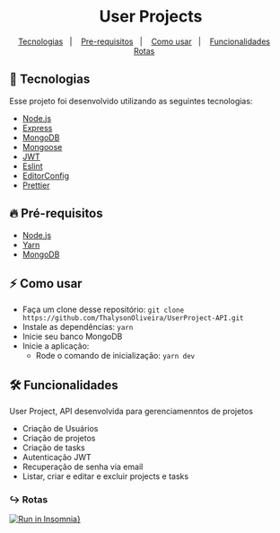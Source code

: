 
<h1 align="center">User Projects</h1>

<p align="center">
  <a href="#tecnologia">Tecnologias</a>&nbsp;&nbsp;&nbsp;|&nbsp;&nbsp;&nbsp;
  <a href="#pre-requisitos">Pre-requisitos</a>&nbsp;&nbsp;&nbsp;|&nbsp;&nbsp;&nbsp;
  <a href="#como-usar">Como usar</a>&nbsp;&nbsp;&nbsp;|&nbsp;&nbsp;&nbsp;
  <a href="#funcionalidades">Funcionalidades</a>&nbsp;&nbsp;&nbsp;&nbsp;&nbsp;&nbsp;
  <a href="#rotas">Rotas</a>&nbsp;&nbsp;&nbsp;&nbsp;&nbsp;&nbsp;
</p>

<a id="tecnologia"></a>
## 🚀 Tecnologias

Esse projeto foi desenvolvido utilizando as seguintes tecnologias:

- [Node.js](https://nodejs.org/en/)
- [Express](https://expressjs.com/pt-br/)
- [MongoDB](https://www.mongodb.com/)
- [Mongoose](https://mongoosejs.com/)
- [JWT](https://jwt.io/)
- [Eslint](https://eslint.org/)
- [EditorConfig](https://editorconfig.org/ )
- [Prettier](https://prettier.io/)

<a id="pre-requisitos"></a>
## :fire: **Pré-requisitos**

- [Node.js](https://nodejs.org/en/)
- [Yarn](https://yarnpkg.com/)
- [MongoDB](https://www.mongodb.com/)


<a id="como-usar"></a>
## :zap: Como usar

- Faça um clone desse repositório: `git clone https://github.com/ThalysonOliveira/UserProject-API.git`
- Instale as dependências: `yarn`
- Inicie seu banco MongoDB
- Inicie a aplicação:
   - Rode o comando de inicialização: `yarn dev` 

<a id="funcionalidades"></a>
## 🛠️ Funcionalidades

User Project, API desenvolvida para gerenciamenntos de projetos
- Criação de Usuários
- Criação de projetos
- Criação de tasks
- Autenticação JWT
- Recuperação de senha via email
- Listar, criar e editar e excluir projects e tasks

<a id="rotas"></a>
### ↪︎ Rotas
[![Run in Insomnia}](https://insomnia.rest/images/run.svg)](https://insomnia.rest/run/?label=User%20Project&uri=%7B%22_type%22%3A%22export%22%2C%22__export_format%22%3A4%2C%22__export_date%22%3A%222020-12-25T01%3A41%3A51.608Z%22%2C%22__export_source%22%3A%22insomnia.desktop.app%3Av2020.4.0%22%2C%22resources%22%3A%5B%7B%22_id%22%3A%22req_459e48f5a14e4c18b2d271a74f406a72%22%2C%22parentId%22%3A%22fld_6d9476b481f445c7a76335ba5ee11949%22%2C%22modified%22%3A1608779920606%2C%22created%22%3A1608776392059%2C%22url%22%3A%22http%3A%2F%2Flocalhost%3A3333%2F5fe40574ea622c179ca5cd2f%22%2C%22name%22%3A%22Delete%22%2C%22description%22%3A%22%22%2C%22method%22%3A%22DELETE%22%2C%22body%22%3A%7B%7D%2C%22parameters%22%3A%5B%5D%2C%22headers%22%3A%5B%5D%2C%22authentication%22%3A%7B%22type%22%3A%22bearer%22%2C%22token%22%3A%22eyJhbGciOiJIUzI1NiIsInR5cCI6IkpXVCJ9.eyJfaWQiOiI1ZmUzN2YyN2U4NTE2MDAzZDRmMDJlMzgiLCJpYXQiOjE2MDg3NzgxNDUsImV4cCI6MTYwOTM4Mjk0NX0.AkP1rMj8Rc2uLLjXfI7iQuiW1Rh_EhQjcWZk_xSONj8%22%7D%2C%22metaSortKey%22%3A-1608776392059%2C%22isPrivate%22%3Afalse%2C%22settingStoreCookies%22%3Atrue%2C%22settingSendCookies%22%3Atrue%2C%22settingDisableRenderRequestBody%22%3Afalse%2C%22settingEncodeUrl%22%3Atrue%2C%22settingRebuildPath%22%3Atrue%2C%22settingFollowRedirects%22%3A%22global%22%2C%22_type%22%3A%22request%22%7D%2C%7B%22_id%22%3A%22fld_6d9476b481f445c7a76335ba5ee11949%22%2C%22parentId%22%3A%22fld_36c99292b8c640eb9eae9a613879e5ec%22%2C%22modified%22%3A1608776325390%2C%22created%22%3A1608776325390%2C%22name%22%3A%22Projects%22%2C%22description%22%3A%22%22%2C%22environment%22%3A%7B%7D%2C%22environmentPropertyOrder%22%3Anull%2C%22metaSortKey%22%3A-1608776325390%2C%22_type%22%3A%22request_group%22%7D%2C%7B%22_id%22%3A%22fld_36c99292b8c640eb9eae9a613879e5ec%22%2C%22parentId%22%3A%22wrk_4f74f8762992462ca7475322ba3816bf%22%2C%22modified%22%3A1608860449480%2C%22created%22%3A1608687017462%2C%22name%22%3A%22User%20Project%22%2C%22description%22%3A%22%22%2C%22environment%22%3A%7B%7D%2C%22environmentPropertyOrder%22%3Anull%2C%22metaSortKey%22%3A-1608687017462%2C%22_type%22%3A%22request_group%22%7D%2C%7B%22_id%22%3A%22wrk_4f74f8762992462ca7475322ba3816bf%22%2C%22parentId%22%3Anull%2C%22modified%22%3A1600458951062%2C%22created%22%3A1600458951062%2C%22name%22%3A%22Insomnia%22%2C%22description%22%3A%22%22%2C%22scope%22%3Anull%2C%22_type%22%3A%22workspace%22%7D%2C%7B%22_id%22%3A%22req_64bbe87cd942408599d773e77d8c6817%22%2C%22parentId%22%3A%22fld_6d9476b481f445c7a76335ba5ee11949%22%2C%22modified%22%3A1608778192940%2C%22created%22%3A1608776369332%2C%22url%22%3A%22http%3A%2F%2Flocalhost%3A3333%2F1%22%2C%22name%22%3A%22Update%22%2C%22description%22%3A%22%22%2C%22method%22%3A%22PUT%22%2C%22body%22%3A%7B%7D%2C%22parameters%22%3A%5B%5D%2C%22headers%22%3A%5B%5D%2C%22authentication%22%3A%7B%22type%22%3A%22bearer%22%2C%22token%22%3A%22eyJhbGciOiJIUzI1NiIsInR5cCI6IkpXVCJ9.eyJfaWQiOiI1ZmUzN2YyN2U4NTE2MDAzZDRmMDJlMzgiLCJpYXQiOjE2MDg3NzgxNDUsImV4cCI6MTYwOTM4Mjk0NX0.AkP1rMj8Rc2uLLjXfI7iQuiW1Rh_EhQjcWZk_xSONj8%22%7D%2C%22metaSortKey%22%3A-1608776369332%2C%22isPrivate%22%3Afalse%2C%22settingStoreCookies%22%3Atrue%2C%22settingSendCookies%22%3Atrue%2C%22settingDisableRenderRequestBody%22%3Afalse%2C%22settingEncodeUrl%22%3Atrue%2C%22settingRebuildPath%22%3Atrue%2C%22settingFollowRedirects%22%3A%22global%22%2C%22_type%22%3A%22request%22%7D%2C%7B%22_id%22%3A%22req_ebec616970e14119be3e86fa7d2bf26a%22%2C%22parentId%22%3A%22fld_6d9476b481f445c7a76335ba5ee11949%22%2C%22modified%22%3A1608858673409%2C%22created%22%3A1608776358451%2C%22url%22%3A%22http%3A%2F%2Flocalhost%3A3333%2Fproject%22%2C%22name%22%3A%22Create%22%2C%22description%22%3A%22%22%2C%22method%22%3A%22POST%22%2C%22body%22%3A%7B%22mimeType%22%3A%22application%2Fjson%22%2C%22text%22%3A%22%7B%5Cn%5Ct%5C%22title%5C%22%3A%20%5C%22Novo%20projeto%201.0%5C%22%2C%5Cn%5Ct%5C%22description%5C%22%3A%20%5C%22Testando%20projeto%20novo9%5C%22%2C%5Cn%5Ct%5C%22tasks%5C%22%3A%20%5B%5Cn%5Ct%5Ct%7B%5Cn%5Ct%5Ct%5Ct%5C%22title%5C%22%3A%20%5C%22Nova%20tarefa%5C%22%2C%5Cn%5Ct%5Ct%5Ct%5C%22assingnedTo%5C%22%3A%20%5C%225fe37f27e8516003d4f02e38%5C%22%5Cn%5Ct%5Ct%7D%2C%5Cn%5Ct%5Ct%7B%5Cn%5Ct%5Ct%5Ct%5C%22title%5C%22%3A%20%5C%22Nova%20tarefa%5C%22%2C%5Cn%5Ct%5Ct%5Ct%5C%22assingnedTo%5C%22%3A%20%5C%225fe37f27e8516003d4f02e38%5C%22%5Cn%5Ct%5Ct%7D%5Cn%5Ct%5D%5Cn%7D%22%7D%2C%22parameters%22%3A%5B%5D%2C%22headers%22%3A%5B%7B%22name%22%3A%22Content-Type%22%2C%22value%22%3A%22application%2Fjson%22%2C%22id%22%3A%22pair_8495267b44ae4f7d80a8b8ced704aa86%22%7D%5D%2C%22authentication%22%3A%7B%22type%22%3A%22bearer%22%2C%22token%22%3A%22eyJhbGciOiJIUzI1NiIsInR5cCI6IkpXVCJ9.eyJfaWQiOiI1ZmUzN2YyN2U4NTE2MDAzZDRmMDJlMzgiLCJpYXQiOjE2MDg3NzgxNDUsImV4cCI6MTYwOTM4Mjk0NX0.AkP1rMj8Rc2uLLjXfI7iQuiW1Rh_EhQjcWZk_xSONj8%22%7D%2C%22metaSortKey%22%3A-1608776358451%2C%22isPrivate%22%3Afalse%2C%22settingStoreCookies%22%3Atrue%2C%22settingSendCookies%22%3Atrue%2C%22settingDisableRenderRequestBody%22%3Afalse%2C%22settingEncodeUrl%22%3Atrue%2C%22settingRebuildPath%22%3Atrue%2C%22settingFollowRedirects%22%3A%22global%22%2C%22_type%22%3A%22request%22%7D%2C%7B%22_id%22%3A%22req_1f1643fc0f044a93b0f1b18fb9521154%22%2C%22parentId%22%3A%22fld_6d9476b481f445c7a76335ba5ee11949%22%2C%22modified%22%3A1608779360322%2C%22created%22%3A1608776351947%2C%22url%22%3A%22http%3A%2F%2Flocalhost%3A3333%2Fproject%22%2C%22name%22%3A%22Show%22%2C%22description%22%3A%22%22%2C%22method%22%3A%22GET%22%2C%22body%22%3A%7B%7D%2C%22parameters%22%3A%5B%5D%2C%22headers%22%3A%5B%5D%2C%22authentication%22%3A%7B%22type%22%3A%22bearer%22%2C%22token%22%3A%22eyJhbGciOiJIUzI1NiIsInR5cCI6IkpXVCJ9.eyJfaWQiOiI1ZmUzN2YyN2U4NTE2MDAzZDRmMDJlMzgiLCJpYXQiOjE2MDg3NzgxNDUsImV4cCI6MTYwOTM4Mjk0NX0.AkP1rMj8Rc2uLLjXfI7iQuiW1Rh_EhQjcWZk_xSONj8%22%7D%2C%22metaSortKey%22%3A-1608776351947%2C%22isPrivate%22%3Afalse%2C%22settingStoreCookies%22%3Atrue%2C%22settingSendCookies%22%3Atrue%2C%22settingDisableRenderRequestBody%22%3Afalse%2C%22settingEncodeUrl%22%3Atrue%2C%22settingRebuildPath%22%3Atrue%2C%22settingFollowRedirects%22%3A%22global%22%2C%22_type%22%3A%22request%22%7D%2C%7B%22_id%22%3A%22req_cce09de376044d55b3e270c58b5c98ad%22%2C%22parentId%22%3A%22fld_6d9476b481f445c7a76335ba5ee11949%22%2C%22modified%22%3A1608779721963%2C%22created%22%3A1608776343055%2C%22url%22%3A%22http%3A%2F%2Flocalhost%3A3333%2F5fe40574ea622c179ca5cd2f%22%2C%22name%22%3A%22List%22%2C%22description%22%3A%22%22%2C%22method%22%3A%22GET%22%2C%22body%22%3A%7B%7D%2C%22parameters%22%3A%5B%5D%2C%22headers%22%3A%5B%5D%2C%22authentication%22%3A%7B%22type%22%3A%22bearer%22%2C%22token%22%3A%22eyJhbGciOiJIUzI1NiIsInR5cCI6IkpXVCJ9.eyJfaWQiOiI1ZmUzN2YyN2U4NTE2MDAzZDRmMDJlMzgiLCJpYXQiOjE2MDg3NzgxNDUsImV4cCI6MTYwOTM4Mjk0NX0.AkP1rMj8Rc2uLLjXfI7iQuiW1Rh_EhQjcWZk_xSONj8%22%7D%2C%22metaSortKey%22%3A-1608776343055%2C%22isPrivate%22%3Afalse%2C%22settingStoreCookies%22%3Atrue%2C%22settingSendCookies%22%3Atrue%2C%22settingDisableRenderRequestBody%22%3Afalse%2C%22settingEncodeUrl%22%3Atrue%2C%22settingRebuildPath%22%3Atrue%2C%22settingFollowRedirects%22%3A%22global%22%2C%22_type%22%3A%22request%22%7D%2C%7B%22_id%22%3A%22req_56d38c598f3644feb680122cd9ca2a3a%22%2C%22parentId%22%3A%22fld_36c99292b8c640eb9eae9a613879e5ec%22%2C%22modified%22%3A1608756633410%2C%22created%22%3A1608745334075%2C%22url%22%3A%22http%3A%2F%2Flocalhost%3A3333%2Fsession%22%2C%22name%22%3A%22Session%22%2C%22description%22%3A%22%22%2C%22method%22%3A%22POST%22%2C%22body%22%3A%7B%22mimeType%22%3A%22application%2Fjson%22%2C%22text%22%3A%22%7B%5Cn%5Ct%5C%22email%5C%22%3A%20%5C%22felipe%40gmail.com%5C%22%2C%5Cn%5Ct%5C%22password%5C%22%3A%20%5C%22123456789%5C%22%5Cn%7D%22%7D%2C%22parameters%22%3A%5B%5D%2C%22headers%22%3A%5B%7B%22name%22%3A%22Content-Type%22%2C%22value%22%3A%22application%2Fjson%22%2C%22id%22%3A%22pair_5c7f009c3be9470c9bbec857ae13d74c%22%7D%5D%2C%22authentication%22%3A%7B%7D%2C%22metaSortKey%22%3A-1608745334075%2C%22isPrivate%22%3Afalse%2C%22settingStoreCookies%22%3Atrue%2C%22settingSendCookies%22%3Atrue%2C%22settingDisableRenderRequestBody%22%3Afalse%2C%22settingEncodeUrl%22%3Atrue%2C%22settingRebuildPath%22%3Atrue%2C%22settingFollowRedirects%22%3A%22global%22%2C%22_type%22%3A%22request%22%7D%2C%7B%22_id%22%3A%22req_38f92d62a3b44187bc719ae9da67c4da%22%2C%22parentId%22%3A%22fld_36c99292b8c640eb9eae9a613879e5ec%22%2C%22modified%22%3A1608754752850%2C%22created%22%3A1608687036785%2C%22url%22%3A%22http%3A%2F%2Flocalhost%3A3333%2Fuser%22%2C%22name%22%3A%22Create%20user%22%2C%22description%22%3A%22%22%2C%22method%22%3A%22POST%22%2C%22body%22%3A%7B%22mimeType%22%3A%22application%2Fjson%22%2C%22text%22%3A%22%7B%5Cn%5Ct%5C%22name%5C%22%3A%20%5C%22diego%5C%22%2C%5Cn%5Ct%5C%22email%5C%22%3A%20%5C%22diego%40gmail.com%5C%22%2C%5Cn%5Ct%5C%22password%5C%22%3A%20%5C%22123456%5C%22%5Cn%7D%22%7D%2C%22parameters%22%3A%5B%5D%2C%22headers%22%3A%5B%7B%22name%22%3A%22Content-Type%22%2C%22value%22%3A%22application%2Fjson%22%2C%22id%22%3A%22pair_4fd5aada46dd4a4b8218dcdedf4869e4%22%7D%5D%2C%22authentication%22%3A%7B%7D%2C%22metaSortKey%22%3A-1608687036785%2C%22isPrivate%22%3Afalse%2C%22settingStoreCookies%22%3Atrue%2C%22settingSendCookies%22%3Atrue%2C%22settingDisableRenderRequestBody%22%3Afalse%2C%22settingEncodeUrl%22%3Atrue%2C%22settingRebuildPath%22%3Atrue%2C%22settingFollowRedirects%22%3A%22global%22%2C%22_type%22%3A%22request%22%7D%2C%7B%22_id%22%3A%22req_9c86070767fa41c7af5d68d769a9aec4%22%2C%22parentId%22%3A%22fld_36c99292b8c640eb9eae9a613879e5ec%22%2C%22modified%22%3A1608755853932%2C%22created%22%3A1608747769433%2C%22url%22%3A%22http%3A%2F%2Flocalhost%3A3333%2Fforgot_password%22%2C%22name%22%3A%22Forgot%20password%22%2C%22description%22%3A%22%22%2C%22method%22%3A%22POST%22%2C%22body%22%3A%7B%22mimeType%22%3A%22application%2Fjson%22%2C%22text%22%3A%22%7B%5Cn%5Ct%5C%22email%5C%22%3A%20%5C%22felipe%40gmail.com%5C%22%5Cn%7D%22%7D%2C%22parameters%22%3A%5B%5D%2C%22headers%22%3A%5B%7B%22name%22%3A%22Content-Type%22%2C%22value%22%3A%22application%2Fjson%22%2C%22id%22%3A%22pair_ce07b544198d4d67b93ffef0952adfc1%22%7D%5D%2C%22authentication%22%3A%7B%22type%22%3A%22bearer%22%2C%22token%22%3A%22eyJhbGciOiJIUzI1NiIsInR5cCI6IkpXVCJ9.eyJfaWQiOiI1ZmUzN2YyN2U4NTE2MDAzZDRmMDJlMzgiLCJpYXQiOjE2MDg3NDc4MzUsImV4cCI6MTYwOTM1MjYzNX0.rv1bRoLzk6KSRhpjlNK5h_du06uIZFdQ5v9Wq1E_qU4%22%7D%2C%22metaSortKey%22%3A-1608427217866.5%2C%22isPrivate%22%3Afalse%2C%22settingStoreCookies%22%3Atrue%2C%22settingSendCookies%22%3Atrue%2C%22settingDisableRenderRequestBody%22%3Afalse%2C%22settingEncodeUrl%22%3Atrue%2C%22settingRebuildPath%22%3Atrue%2C%22settingFollowRedirects%22%3A%22global%22%2C%22_type%22%3A%22request%22%7D%2C%7B%22_id%22%3A%22req_85b9b8c15e4840a59020971db4a7e2b2%22%2C%22parentId%22%3A%22fld_36c99292b8c640eb9eae9a613879e5ec%22%2C%22modified%22%3A1608756610016%2C%22created%22%3A1608755842226%2C%22url%22%3A%22http%3A%2F%2Flocalhost%3A3333%2Freset_password%22%2C%22name%22%3A%22Reset%20password%22%2C%22description%22%3A%22%22%2C%22method%22%3A%22POST%22%2C%22body%22%3A%7B%22mimeType%22%3A%22application%2Fjson%22%2C%22text%22%3A%22%7B%5Cn%5Ct%5C%22email%5C%22%3A%20%5C%22felipe%40gmail.com%5C%22%2C%5Cn%5Ct%5C%22token%5C%22%3A%20%5C%229e29d6a1e2976ca09f38cd4d49b1b8b8651e7a2f%5C%22%2C%5Cn%5Ct%5C%22password%5C%22%3A%20%5C%22123456789%5C%22%5Cn%7D%22%7D%2C%22parameters%22%3A%5B%5D%2C%22headers%22%3A%5B%7B%22name%22%3A%22Content-Type%22%2C%22value%22%3A%22application%2Fjson%22%2C%22id%22%3A%22pair_ce07b544198d4d67b93ffef0952adfc1%22%7D%5D%2C%22authentication%22%3A%7B%22type%22%3A%22bearer%22%2C%22token%22%3A%22eyJhbGciOiJIUzI1NiIsInR5cCI6IkpXVCJ9.eyJfaWQiOiI1ZmUzN2YyN2U4NTE2MDAzZDRmMDJlMzgiLCJpYXQiOjE2MDg3NDc4MzUsImV4cCI6MTYwOTM1MjYzNX0.rv1bRoLzk6KSRhpjlNK5h_du06uIZFdQ5v9Wq1E_qU4%22%7D%2C%22metaSortKey%22%3A-1608297308407.25%2C%22isPrivate%22%3Afalse%2C%22settingStoreCookies%22%3Atrue%2C%22settingSendCookies%22%3Atrue%2C%22settingDisableRenderRequestBody%22%3Afalse%2C%22settingEncodeUrl%22%3Atrue%2C%22settingRebuildPath%22%3Atrue%2C%22settingFollowRedirects%22%3A%22global%22%2C%22_type%22%3A%22request%22%7D%2C%7B%22_id%22%3A%22env_156552dd7647507ff33f4f8eefe3b4a13ccdb7f9%22%2C%22parentId%22%3A%22wrk_4f74f8762992462ca7475322ba3816bf%22%2C%22modified%22%3A1603160410240%2C%22created%22%3A1600458951107%2C%22name%22%3A%22Base%20Environment%22%2C%22data%22%3A%7B%22base_url%22%3A%22http%3A%2F%2Flocalhost%3A3333%22%7D%2C%22dataPropertyOrder%22%3A%7B%22%26%22%3A%5B%22base_url%22%5D%7D%2C%22color%22%3Anull%2C%22isPrivate%22%3Afalse%2C%22metaSortKey%22%3A1600458951107%2C%22_type%22%3A%22environment%22%7D%2C%7B%22_id%22%3A%22jar_156552dd7647507ff33f4f8eefe3b4a13ccdb7f9%22%2C%22parentId%22%3A%22wrk_4f74f8762992462ca7475322ba3816bf%22%2C%22modified%22%3A1600458951109%2C%22created%22%3A1600458951109%2C%22name%22%3A%22Default%20Jar%22%2C%22cookies%22%3A%5B%5D%2C%22_type%22%3A%22cookie_jar%22%7D%2C%7B%22_id%22%3A%22spc_e34a9ae4052c470790536969b0ab1e9b%22%2C%22parentId%22%3A%22wrk_4f74f8762992462ca7475322ba3816bf%22%2C%22modified%22%3A1600458951064%2C%22created%22%3A1600458951064%2C%22fileName%22%3A%22Insomnia%22%2C%22contents%22%3A%22%22%2C%22contentType%22%3A%22yaml%22%2C%22_type%22%3A%22api_spec%22%7D%5D%7D)
